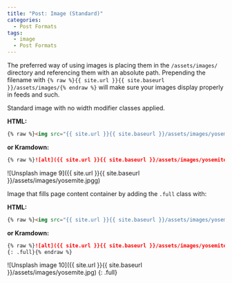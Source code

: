 ```yaml
---
title: "Post: Image (Standard)"
categories:
  - Post Formats
tags:
  - image
  - Post Formats
---
```


The preferred way of using images is placing them in the `/assets/images/` directory and referencing them with an absolute path. Prepending the filename with `{% raw %}{{ site.url }}{{ site.baseurl }}/assets/images/{% endraw %}` will make sure your images display properly in feeds and such.

Standard image with no width modifier classes applied.

**HTML:**

```html
{% raw %}<img src="{{ site.url }}{{ site.baseurl }}/assets/images/yosemite.jpg" alt="">{% endraw %}
```

**or Kramdown:**

```markdown
{% raw %}![alt]({{ site.url }}{{ site.baseurl }}/assets/images/yosemite.jpg){% endraw %}
```

![Unsplash image 9]({{ site.url }}{{ site.baseurl }}/assets/images/yosemite.jpgg)

Image that fills page content container by adding the `.full` class with:

**HTML:**

```html
{% raw %}<img src="{{ site.url }}{{ site.baseurl }}/assets/images/yosemite.jpg" alt="" class="full">{% endraw %}
```

**or Kramdown:**

```markdown
{% raw %}![alt]({{ site.url }}{{ site.baseurl }}/assets/images/yosemite.jpg)
{: .full}{% endraw %}
```

![Unsplash image 10]({{ site.url }}{{ site.baseurl }}/assets/images/yosemite.jpg)
{: .full}
